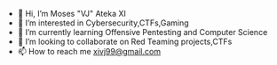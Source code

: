 - 👋 Hi, I’m Moses "VJ" Ateka XI
- 👀 I’m interested in Cybersecurity,CTFs,Gaming
- 🌱 I’m currently learning Offensive Pentesting and Computer Science
- 💞️ I’m looking to collaborate on Red Teaming projects,CTFs
- 📫 How to reach me xivj99@gmail.com

<!---
vj4336/vj4336 is a ✨ special ✨ repository because its `README.md` (this file) appears on your GitHub profile.
You can click the Preview link to take a look at your changes.
--->
